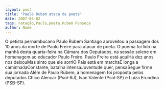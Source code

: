 ```yaml
---
layout: post
title: "Paulo Rubem ataca de poeta"
date: 2007-05-02
tags: natação,Paulo,poeta,Rubem Fonseca
author: None
---
```

O petista pernambucano Paulo Rubem Santiago aproveitou a passagem dos 10 anos da morte de Paulo Freire para atacar de poeta. 
O poema foi lido na manhã desta quarta-feira na Câmara dos Deputados, na sessão solene em homenagem ao educador Paulo Freire. 
Paulo Freire está aquiHá dez anos nos deixouMas sinto que ele sorriO País está em marchaÉ longa a caminhadaConstante, batalha intensaJuventude quer, pensaSegue firme sua jornada
Além de Paulo Rubem, a homenagem foi proposta pelos deputados Chico Alencar (Psol-RJ), Ivan Valente (Psol-SP) e Luiza Erundina (PSB-SP). 